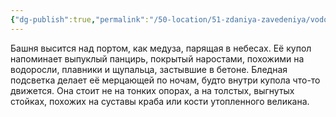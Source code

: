 ```yaml
---
{"dg-publish":true,"permalink":"/50-location/51-zdaniya-zavedeniya/vodonapornaya-bashnya/","tags":["локация/здание"]}
---
```


Башня высится над портом, как медуза,  парящая в небесах. Её купол напоминает выпуклый панцирь, покрытый наростами, похожими на водоросли, плавники и щупальца, застывшие в бетоне. Бледная подсветка  делает её мерцающей по ночам, будто внутри купола что-то движется.
Она стоит не на тонких опорах, а на толстых, выгнутых стойках, похожих на суставы краба или кости утопленного великана. 